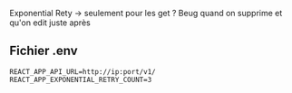 Exponential Rety -> seulement pour les get ?
Beug quand on supprime et qu'on edit juste après

## Fichier .env
```
REACT_APP_API_URL=http://ip:port/v1/
REACT_APP_EXPONENTIAL_RETRY_COUNT=3
```